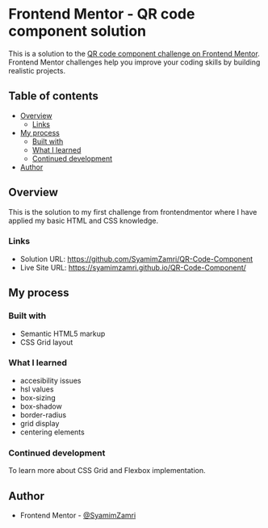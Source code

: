 # Frontend Mentor - QR code component solution

This is a solution to the [QR code component challenge on Frontend Mentor](https://www.frontendmentor.io/challenges/qr-code-component-iux_sIO_H). Frontend Mentor challenges help you improve your coding skills by building realistic projects. 

## Table of contents

- [Overview](#overview)
  - [Links](#links)
- [My process](#my-process)
  - [Built with](#built-with)
  - [What I learned](#what-i-learned)
  - [Continued development](#continued-development)
- [Author](#author)

## Overview
This is the solution to my first challenge from frontendmentor where I have applied my basic HTML and CSS knowledge.


### Links

- Solution URL: https://github.com/SyamimZamri/QR-Code-Component
- Live Site URL: https://syamimzamri.github.io/QR-Code-Component/

## My process

### Built with

- Semantic HTML5 markup
- CSS Grid layout 


### What I learned

- accesibility issues
- hsl values 
- box-sizing 
- box-shadow 
- border-radius 
- grid display 
- centering elements 


### Continued development

To learn more about CSS Grid and Flexbox implementation.


## Author

- Frontend Mentor - [@SyamimZamri](https://www.frontendmentor.io/profile/SyamimZamri)


